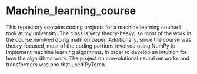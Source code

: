 # Machine_learning_course

This repository contains coding projects for a machine learning course I took at my university. The class is very theory-heavy, so most of the work in the course involved doing math on paper. Additionally, since the course was theory-focused, most of the coding portions involved using NumPy to implement machine learning algorithms, in order to develop an intuition for how the algorithms work. The project on convolutional neural networks and transformers was one that used PyTorch.

